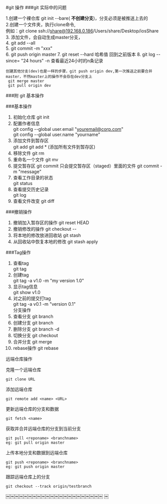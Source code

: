 #git 操作
###git 实际中的问题

1.创建一个裸仓库 git init --bare( **不创建分支**)，分支必须是被推送上去的   
2.创建一个文件夹，执行clone命令,   
	例如：git clone ssh://share@192.168.0.186/Users/share/Desktop/iosShare   
3. 添加文件，会自动生成master分支，   
4. git add --all   
5. git commit -m "xxx"   
6. git push origin master
7. git reset --hard 哈希值 回到之前版本
8. git log --since= "24 hours" -n 查看最近24小时的n条记录
   
```
创建其他分支(dev)也是一样的步骤，git push origin dev,第一次推送之前要合并master，不然master上的操作不会存在dev分支上   
 git merge master 
 git pull origin dev

```   

###附 git 基本操作   

###基本操作   
1. 初始化仓库 git init   
2. 配置作者信息   
 git config --global user.email "youremail@corp.com"   
 git config --global user.name "yourname"    
3. 添加文件到暂存区      
 git add <filename>
 git add * (添加所有文件到暂存区)    
4. 移除文件
git rm <filename>    
5. 重命名一个文件
git mv <oldfilename> <newfilename>    
6. 提交暂存区
git commit 只会提交暂存区（staged）里面的文件
git commit -m "message"       
7. 查看工作目录的状态   
 git status    
8. 查看提交历史记录   
  git log    
9. 查看文件改变 git diff   


###撤销操作
1. 撤销加入暂存区的操作
git reset HEAD <file>
2. 撤销修改的操作
git checkout -- <file>
3. 将本地的修改放进回收站 git stash
4. 从回收站中恢复本地的修改 git stash apply   

###Tag操作 
1. 查看tag   
 git tag
2. 创建tag   
git tag -a v1.0 -m "my version 1.0"   
3. 显示tag信息   
git show v1.0   
4. 对之前的提交打tag   
git tag -a v0.1 -m "version 0.1"   
分支操作
1. 查看分支
git branch
2. 创建分支
git branch <branchname>
3. 删除分支
git branch -d <branchname>
4. 切换分支
git checkout <branchname>
5. 合并分支
git merge <branchname>
6. rebase操作
git rebase <basebranch> <newbranch>   



远端仓库操作   

   
克隆一个远端仓库

 
```
git clone URL 

```     
添加远端仓库

```
git remote add <name> <URL>

```   
更新远端仓库的分支和数据   

 
```
git fetch <name> 

```  

获取并合并远端仓库的分支到当前分支   


```      
git pull <reponame> <branchname>
eg: git pull origin master   
```
 上传本地分支和数据到远端仓库
   
```   
git push <reponame> <branchname>       
eg: git push origin master    

```   
 跟踪远端仓库上的分支

```
git checkout --track origin/testbranch   

```
￼￼￼￼￼￼￼￼￼￼￼￼￼￼￼￼￼￼￼￼￼￼
￼

